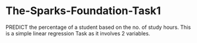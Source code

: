 # The-Sparks-Foundation-Task1
PREDICT the percentage of a student based on the no. of study hours.
This is a simple linear regression Task as it involves 2 variables.
